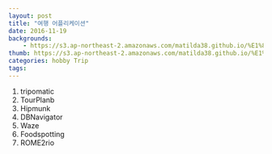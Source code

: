 ```yaml
---
layout: post
title: "여행 어플리케이션"
date: 2016-11-19
backgrounds:
    - https://s3.ap-northeast-2.amazonaws.com/matilda38.github.io/%E1%84%92%E1%85%A1...jpg
thumb: https://s3.ap-northeast-2.amazonaws.com/matilda38.github.io/%E1%84%80%E1%85%B1%E1%84%8B%E1%85%A7%E1%86%B8.jpeg
categories: hobby Trip
tags:
---
```


1. tripomatic
2. TourPlanb
3. Hipmunk
4. DBNavigator
5. Waze
6. Foodspotting
7. ROME2rio